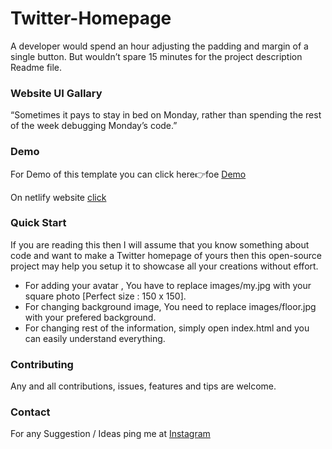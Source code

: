# Twitter-Homepage

A developer would spend an hour adjusting the padding and margin of a single button. But wouldn’t spare 15 minutes for the project description Readme file.

<!-- 
### Highlights
1. Setup is very easy and you get a portfolio template of your own for free.
2. Fully Responsive and atractive portfolio.
3. With color theme which is the best color for a background.
4. To add your details, you just need simple editing skills. No code changes required!
5. Simple and Fast website User Interface.
6. And Enjoy!!! -->

### Website UI Gallary
“Sometimes it pays to stay in bed on Monday, rather than spending the rest of the week debugging Monday’s code.”

<!-- #### Preview Tab
![Preview]()
 -->

### Demo
For Demo of this template you can click here👉foe [Demo](https://nazir-hussain.github.io/Twitter-Homepage/)

On netlify website [click](https://62ca998d50e7d117659ed628--rococo-baklava-630a44.netlify.app/)

### Quick Start
If you are reading this then I will assume that you know something about code and want to make a Twitter homepage of yours then this open-source project may help you setup it to showcase all your creations without effort.
- For adding your avatar , You have to replace images/my.jpg with your square photo [Perfect size : 150 x 150].
- For changing background image, You need to replace images/floor.jpg with your prefered background.
- For changing rest of the information, simply open index.html and you can easily understand everything.


### Contributing
Any and all contributions, issues, features and tips are welcome.


### Contact
For any Suggestion / Ideas ping me at [Instagram](https://www.instagram.com/nazir__hassan/)
